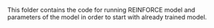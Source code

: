 This folder contains the code for running REINFORCE model and parameters of the model in order to start with already trained model. 

